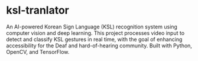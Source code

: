 # ksl-tranlator
An AI-powered Korean Sign Language (KSL) recognition system using computer vision and deep learning. This project processes video input to detect and classify KSL gestures in real time, with the goal of enhancing accessibility for the Deaf and hard-of-hearing community. Built with Python, OpenCV, and TensorFlow.
